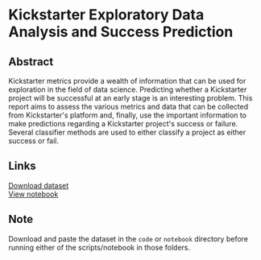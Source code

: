 # Kickstarter Exploratory Data Analysis and Success Prediction
## Abstract

Kickstarter metrics provide a wealth of information that can be used for exploration in the field of data science. Predicting whether a Kickstarter project will be successful at an early stage is an interesting problem. This report aims to assess the various metrics and data that can be collected from Kickstarter's platform and, finally, use the important information to make predictions regarding a Kickstarter project's success or failure. Several classifier methods are used to either classify a project as either success or fail.
## Links
[Download dataset](https://www.kaggle.com/kemical/kickstarter-projects/downloads/ks-projects-201801.csv/7)<br>
[View notebook](http://haroon96.github.io/Kickstarter-EDA)<br>

## Note
Download and paste the dataset in the `code` or `notebook` directory before running either of the scripts/notebook in those folders.